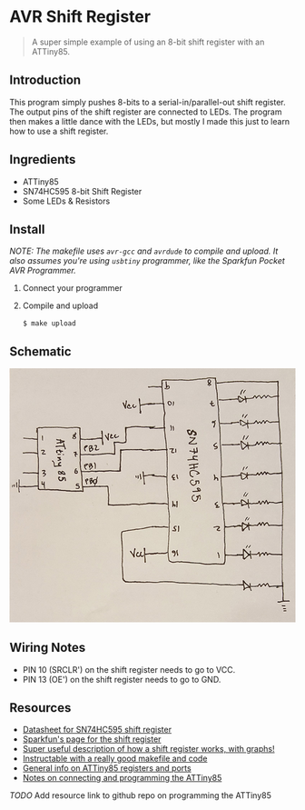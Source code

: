 # AVR Shift Register

> A super simple example of using an 8-bit shift register with an ATTiny85.

## Introduction

This program simply pushes 8-bits to a serial-in/parallel-out shift register. The output
pins of the shift register are connected to LEDs.  The program then makes a little dance
with the LEDs, but mostly I made this just to learn how to use a shift register.

## Ingredients

* ATTiny85
* SN74HC595 8-bit Shift Register
* Some LEDs &amp; Resistors

## Install

_NOTE: The makefile uses `avr-gcc` and `avrdude` to compile and upload. It also assumes you're using `usbtiny` programmer, like the Sparkfun Pocket AVR Programmer._

1.  Connect your programmer

1.  Compile and upload

    ```
    $ make upload
    ```

## Schematic

![](images/avr-shift-register-schematic.jpg)

## Wiring Notes

* PIN 10 (SRCLR') on the shift register needs to go to VCC.
* PIN 13 (OE') on the shift register needs to go to GND.

## Resources

* [Datasheet for SN74HC595 shift register](http://www.ti.com/lit/ds/symlink/sn74hc595.pdf)
* [Sparkfun's page for the shift register ](https://www.sparkfun.com/products/13699)
* [Super useful description of how a shift register works, with graphs!](http://www.allaboutcircuits.com/textbook/digital/chpt-12/serial-in-parallel-out-shift-register/)
* [Instructable with a really good makefile and code](http://www.instructables.com/id/Honey-I-Shrunk-the-Arduino-Moving-from-Arduino-t/?ALLSTEPS)
* [General info on ATTiny85 registers and ports](https://teslaui.wordpress.com/2013/03/26/attiny85-port-registers/)
* [Notes on connecting and programming the ATTiny85](https://github.com/cullylarson/avr-programming)

*TODO* Add resource link to github repo on programming the ATTiny85
